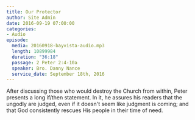 ```yaml
---
title: Our Protector
author: Site Admin
date: 2016-09-19 07:00:00
categories:
- Audio
episode:
  media: 20160918-bayvista-audio.mp3
  length: 10899984
  duration: "36:18"
  passage: 2 Peter 2:4-10a
  speaker: Bro. Danny Nance
  service_date: September 18th, 2016
---
```

After discussing those who would destroy the Church from within, Peter presents a long if/then statement. In it, he assures his readers that the ungodly are judged, even if it doesn't seem like judgment is coming; and that God consistently rescues His people in their time of need.